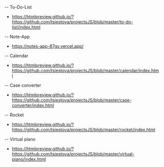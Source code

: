 
-- To-Do-List
- https://htmlpreview.github.io/?https://github.com/tsiestova/projectsJS/blob/master/to-do-list/index.html

-- Note-App
- https://notes-app-87gv.vercel.app/

-- Calendar
- https://htmlpreview.github.io/?https://github.com/tsiestova/projectsJS/blob/master/calendar/index.html

-- Case converter
- https://htmlpreview.github.io/?https://github.com/tsiestova/projectsJS/blob/master/case-converter/index.html

-- Rocket
- https://htmlpreview.github.io/?https://github.com/tsiestova/projectsJS/blob/master/rocket/index.html

-- Virtual piano
- https://htmlpreview.github.io/?https://github.com/tsiestova/projectsJS/blob/master/virtual-piano/index.html


